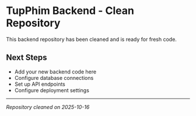 # TupPhim Backend - Clean Repository

This backend repository has been cleaned and is ready for fresh code.

## Next Steps
- Add your new backend code here
- Configure database connections
- Set up API endpoints
- Configure deployment settings

---
*Repository cleaned on 2025-10-16*